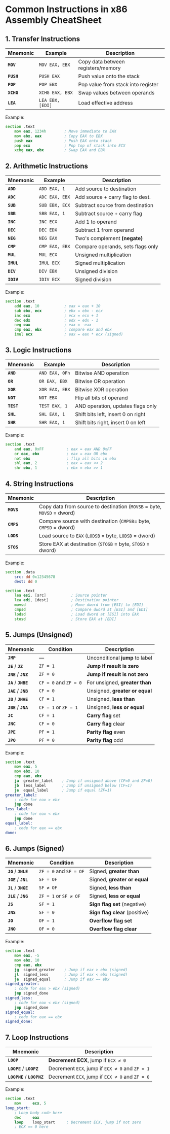 # Common Instructions in x86 Assembly CheatSheet

## 1. Transfer Instructions
| Mnemonic | Example          | Description                              |
|--------------|----------------------------|----------------------------------------|
| **`MOV`**    | `MOV EAX, EBX`             | Copy data between registers/memory |
| **`PUSH`**   | `PUSH EAX`                 | Push value onto the stack|
| **`POP`**    | `POP EBX`                  | Pop value from stack into register |
| **`XCHG`**   | `XCHG EAX, EBX`            | Swap values between operands       |
| **`LEA`**    | `LEA EBX, [EDI]`           | Load effective address             |

Example:
```asm
section .text
    mov eax, 1234h        ; Move immediate to EAX
    mov ebx, eax          ; Copy EAX to EBX
    push eax              ; Push EAX onto stack
    pop ecx               ; Pop top of stack into ECX
    xchg eax, ebx         ; Swap EAX and EBX
```


## 2. Arithmetic Instructions
| Mnemonic     | Example                    | Description                        |
|--------------|----------------------------|------------------------------------|
| **`ADD`**    | `ADD EAX, 1`               | Add source to destination          |
| **`ADC`**    | `ADC EAX, EBX`             | Add source + carry flag to dest.   |
| **`SUB`**    | `SUB EBX, ECX`             | Subtract source from destination   |
| **`SBB`**    | `SBB EAX, 1`               | Subtract source + carry flag       |
| **`INC`**    | `INC ECX`                  | Add 1 to operand                   |
| **`DEC`**    | `DEC EDX`                  | Subtract 1 from operand            |
| **`NEG`**    | `NEG EAX`                  | Two's complement **(negate)**      |
| **`CMP`**    | `CMP EAX, EBX`             | Compare operands, sets flags only  |
| **`MUL`**    | `MUL ECX`                  | Unsigned multiplication            |
| **`IMUL`**   | `IMUL ECX`                 | Signed multiplication              |
| **`DIV`**    | `DIV EBX`                  | Unsigned division                  |
| **`IDIV`**   | `IDIV ECX`                 | Signed division                    |

Example:
```asm
section .text
    add eax, 10           ; eax = eax + 10
    sub ebx, ecx          ; ebx = ebx - ecx
    inc ecx               ; ecx = ecx + 1
    dec edx               ; edx = edx - 1
    neg eax               ; eax = -eax
    cmp eax, ebx          ; compare eax and ebx
    imul ecx              ; eax = eax * ecx (signed)
```


## 3. Logic Instructions
| Mnemonic | Example          | Description                           |
|----------|------------------|---------------------------------------|
| **`AND`**    | `AND EAX, 0Fh`  | Bitwise AND operation              |
| **`OR`**     | `OR EAX, EBX`   | Bitwise OR operation               |
| **`XOR`**    | `XOR EAX, EBX`  | Bitwise XOR operation              |
| **`NOT`**    | `NOT EBX`       | Flip all bits of operand           |
| **`TEST`**   | `TEST EAX, 1`   | AND operation, updates flags only  |
| **`SHL`**    | `SHL EAX, 1`    | Shift bits left, insert 0 on right |
| **`SHR`**    | `SHR EAX, 1`    | Shift bits right, insert 0 on left |

Example:
```asm
section .text
    and eax, 0xFF          ; eax = eax AND 0xFF
    or eax, ebx            ; eax = eax OR ebx
    not ebx                ; flip all bits in ebx
    shl eax, 2             ; eax = eax << 2 
    shr ebx, 1             ; ebx = ebx >> 1 
```


## 4. String Instructions

| Mnemonic    | Description                                               |
|--------------|----------------------------------------------------------------|
| **`MOVS`**   | Copy data from source to destination (`MOVSB` = byte, `MOVSD` = dword) |
| **`CMPS`**   | Compare source with destination (`CMPSB`= byte, `CMPSD` = dword)      |
| **`LODS`**   | Load source to `EAX` (`LODSB` = byte, `LODSD` = dword)                |
| **`STOS`**   | Store EAX at destination (`STOSB` = byte, `STOSD` = dword)           |

Example:
```asm
section .data
    src: dd 0x12345678
    dest: dd 0

section .text
    lea esi, [src]           ; Source pointer
    lea edi, [dest]          ; Destination pointer
    movsd                    ; Move dword from [ESI] to [EDI]
    cmpsd                    ; Compare dword at [ESI] and [EDI]
    lodsd                    ; Load dword at [ESI] into EAX
    stosd                    ; Store EAX at [EDI]
```


## 5. Jumps (Unsigned)

| Mnemonic     | Condition           | Description                       |
|--------------|---------------------|-----------------------------------|
| **`JMP`**        | —                       | Unconditional **jump** to label       |
| **`JE`** / **`JZ`**  | `ZF = 1`              | **Jump if result is zero**            |
| **`JNE`** / **`JNZ`**| `ZF = 0`              | **Jump if result is not zero**        |
| **`JA`** / **`JNBE`**| `CF = 0` and `ZF = 0` | For unsigned, **greater than**        |
| **`JAE`** / **`JNB`**| `CF = 0`              | Unsigned, **greater or equal**        |
| **`JB`** / **`JNAE`**| `CF = 1`              | Unsigned, **less than**               |
| **`JBE`** / **`JNA`**| `CF = 1` or `ZF = 1`  | Unsigned, **less or equal**           |
| **`JC`**         | `CF = 1`                | **Carry flag** set                    |
| **`JNC`**        | `CF = 0`                | **Carry flag** clear                  |
| **`JPE`**        | `PF = 1`                | **Parity flag** even                  |
| **`JPO`**        | `PF = 0`                | **Parity flag** odd                   |

Example:
```asm
section .text
    mov eax, 5
    mov ebx, 10
    cmp eax, ebx
    ja  greater_label    ; Jump if unsigned above (CF=0 and ZF=0)
    jb  less_label       ; Jump if unsigned below (CF=1)
    je  equal_label      ; Jump if equal (ZF=1)
greater_label:
    ; code for eax > ebx
    jmp done
less_label:
    ; code for eax < ebx
    jmp done
equal_label:
    ; code for eax == ebx
done:
```


## 6. Jumps (Signed)
| Mnemonic      | Condition              | Description                           |
|---------------|------------------------|---------------------------------------|
| **`JG`** / **`JNLE`** | `ZF = 0` and `SF = OF` | Signed, **greater than**              |
| **`JGE`** / **`JNL`** | `SF = OF`             | Signed, **greater or equal**          |
| **`JL`** / **`JNGE`** | `SF ≠ OF`             | Signed, **less than**                 |
| **`JLE`** / **`JNG`** | `ZF = 1` or `SF ≠ OF` | Signed, **less or equal**             |
| **`JS`**         | `SF = 1`               | **Sign flag set** (negative)          |
| **`JNS`**        | `SF = 0`               | **Sign flag clear** (positive)        |
| **`JO`**         | `OF = 1`               | **Overflow flag set**                 |
| **`JNO`**        | `OF = 0`               | **Overflow flag clear**               |

Example:
```asm
section .text
    mov eax, -5
    mov ebx, 10
    cmp eax, ebx
    jg  signed_greater    ; Jump if eax > ebx (signed)
    jl  signed_less       ; Jump if eax < ebx (signed)
    je  signed_equal      ; Jump if eax == ebx
signed_greater:
    ; code for eax > ebx (signed)
    jmp signed_done
signed_less:
    ; code for eax < ebx (signed)
    jmp signed_done
signed_equal:
    ; code for eax == ebx
signed_done:
```


## 7. Loop Instructions

| Mnemonic           | Description                                  |
|--------------------|----------------------------------------------|
| **`LOOP`**           | **Decrement ECX**, jump if `ECX ≠ 0`             |
| **`LOOPE`** / **`LOOPZ`**  | Decrement `ECX`, jump if `ECX ≠ 0` and `ZF = 1`  |
| **`LOOPNE`** / **`LOOPNZ`**| Decrement `ECX`, jump if `ECX ≠ 0` and `ZF = 0`  |

Example:
```asm
section .text
    mov     ecx, 5
loop_start:
    ; Loop body code here 
    dec     eax
    loop    loop_start     ; Decrement ECX, jump if not zero
    ; ECX == 0 here
```
